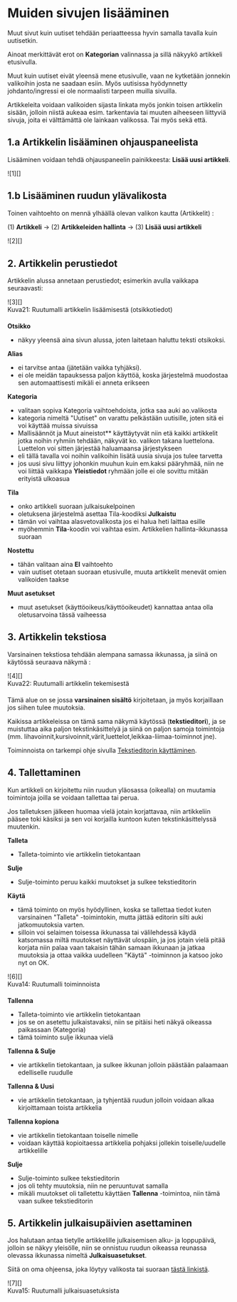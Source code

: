 # Muiden sivujen lisääminen

Muut sivut kuin uutiset tehdään periaatteessa hyvin samalla tavalla kuin uutisetkin.

Ainoat merkittävät erot on __Kategorian__ valinnassa ja sillä näkyykö artikkeli etusivulla.

Muut kuin uutiset eivät yleensä mene etusivulle, vaan ne kytketään jonnekin valikoihin
josta ne saadaan esiin. Myös uutisissa hyödynnetty johdanto/ingressi ei ole normaalisti tarpeen muilla sivuilla.

Artikkeleita voidaan valikoiden sijasta linkata myös jonkin toisen artikkelin sisään,
jolloin niistä aukeaa esim. tarkentavia tai muuten aiheeseen liittyviä sivuja,
joita ei välttämättä ole lainkaan valikossa. Tai myös sekä että.


## 1.a Artikkelin lisääminen ohjauspaneelista

Lisääminen voidaan tehdä ohjauspaneelin painikkeesta: **Lisää uusi artikkeli**.

<figure class="fig-n" style="margin:0 0 20px 0">
![1][]
<figcaption></figcaption>
</figure>


## 1.b Lisääminen ruudun ylävalikosta

Toinen vaihtoehto on mennä ylhäällä olevan valikon kautta (Artikkelit) :

(1) **Artikkeli** -> (2) **Artikkeleiden hallinta** -> (3) **Lisää uusi artikkeli**

<figure class="fig-n border" style="margin:0 0 30px 0">
![2][]
<figcaption></figcaption>
</figure>


## 2. Artikkelin perustiedot

Artikkelin alussa annetaan perustiedot; esimerkin avulla vaikkapa seuraavasti:

<figure class="fig-n border" style="margin:0 0 20px 0">
![3][]
<figcaption>Kuva21: Ruutumalli artikkelin lisäämisestä (otsikkotiedot)</figcaption>
</figure>


__Otsikko__

*   näkyy yleensä aina sivun alussa, joten laitetaan haluttu teksti otsikoksi.

__Alias__

*   ei tarvitse antaa (jätetään vaikka tyhjäksi).
*   ei ole meidän tapauksessa paljon käyttöä, koska järjestelmä muodostaa sen automaattisesti mikäli ei anneta erikseen

__Kategoria__

*   valitaan sopiva Kategoria vaihtoehdoista, jotka saa auki ao.valikosta
*   kategoria nimeltä "Uutiset" on varattu pelkästään uutisille, joten sitä ei voi käyttää muissa sivuissa
*   Mallisäännöt ja Muut aineistot** käyttäytyvät niin etä kaikki artikkelit jotka noihin ryhmiin tehdään,
    näkyvät ko. valikon takana luettelona. Luettelon voi sitten järjestää haluamaansa järjestykseen
*   eli tällä tavalla voi noihin valikoihin lisätä uusia sivuja jos tulee tarvetta
*   jos uusi sivu liittyy johonkin muuhun kuin em.kaksi pääryhmää, niin ne voi liittää vaikkapa
    **Yleistiedot** ryhmään jolle ei ole sovittu mitään erityistä ulkoasua

__Tila__

 * onko artikkeli suoraan julkaisukelpoinen
 * oletuksena järjestelmä asettaa Tila-koodiksi __Julkaistu__
 * tämän voi vaihtaa alasvetovalikosta jos ei halua heti laittaa esille
 * myöhemmin __Tila__-koodin voi vaihtaa esim. Artikkelien hallinta-ikkunassa suoraan

__Nostettu__

 * tähän valitaan aina __EI__ vaihtoehto
 * vain uutiset otetaan suoraan etusivulle, muuta artikkelit menevät omien valikoiden taakse

__Muut asetukset__

 * muut asetukset (käyttöoikeus/käyttöoikeudet) kannattaa antaa olla oletusarvoina tässä vaiheessa


## 3. Artikkelin tekstiosa

Varsinainen tekstiosa tehdään alempana samassa ikkunassa, ja siinä on käytössä seuraava näkymä :

<figure class="fig-n border" style="margin:0 0 20px 0">
![4][]
<figcaption>Kuva22: Ruutumalli artikkelin tekemisestä</figcaption>
</figure>

Tämä alue on se jossa __varsinainen sisältö__ kirjoitetaan, ja myös korjaillaan jos siihen tulee muutoksia.

Kaikissa artikkeleissa on tämä sama näkymä käytössä (__tekstieditori__), ja se muistuttaa
aika paljon tekstinkäsittelyä ja siinä on paljon samoja toimintoja
(mm. lihavoinnit,kursivoinnit,värit,luettelot,leikkaa-liimaa-toiminnot jne).

Toiminnoista on tarkempi ohje sivulla [Tekstieditorin käyttäminen][21].

## 4. Tallettaminen

Kun artikkeli on kirjoitettu niin ruudun yläosassa (oikealla) on muutamia toimintoja joilla se voidaan tallettaa tai perua.

Jos talletuksen jälkeen huomaa vielä jotain korjattavaa, niin artikkeliin pääsee toki käsiksi ja
sen voi korjailla kuntoon kuten tekstinkäsittelyssä muutenkin.

__Talleta__

*   Talleta-toiminto vie artikkelin tietokantaan


__Sulje__

*   Sulje-toiminto peruu kaikki muutokset ja sulkee tekstieditorin

__Käytä__

*   tämä toiminto on myös hyödyllinen, koska se tallettaa tiedot kuten varsinainen "Talleta" -toimintokin,
    mutta jättää editorin silti auki jatkomuutoksia varten.
*   silloin voi selaimen toisessa ikkunassa tai välilehdessä käydä katsomassa miltä muutokset näyttävät ulospäin,
    ja jos jotain vielä pitää korjata niin palaa vaan takaisin tähän samaan ikkunaan ja jatkaa muutoksia ja
    ottaa vaikka uudelleen "Käytä" -toiminnon ja katsoo joko nyt on OK.

<figure class="fig-n border" style="margin:0 0 20px 0">
![6][]
<figcaption>Kuva14: Ruutumalli toiminnoista</figcaption>
</figure>

__Tallenna__

*   Talleta-toiminto vie artikkelin tietokantaan
*   jos se on asetettu julkaistavaksi, niin se pitäisi heti näkyä oikeassa paikassaan (Kategoria)
*   tämä toiminto sulje ikkunaa vielä

__Tallenna & Sulje__

*   vie artikkelin tietokantaan, ja sulkee ikkunan jolloin päästään palaamaan edelliselle ruudulle

__Tallenna & Uusi__

*   vie artikkelin tietokantaan, ja tyhjentää ruudun jolloin voidaan alkaa kirjoittamaan toista artikkelia

__Tallenna kopiona__

*   vie artikkelin tietokantaan toiselle nimelle
*   voidaan käyttää kopioitaessa artikkelia pohjaksi jollekin toiselle/uudelle artikkelille

__Sulje__

*   Sulje-toiminto sulkee tekstieditorin
*   jos oli tehty muutoksia, niin ne peruuntuvat samalla
*   mikäli muutokset oli talletettu käyttäen __Tallenna__ -toimintoa, niin tämä vaan sulkee tekstieditorin



## 5. Artikkelin julkaisupäivien asettaminen

Jos halutaan antaa tietylle artikkelille julkaisemisen alku- ja loppupäivä, jolloin se näkyy yleisölle,
niin se onnistuu ruudun oikeassa reunassa olevassa ikkunassa nimeltä __Julkaisuasetukset__.

Siitä on oma ohjeensa, joka löytyy valikosta tai suoraan [tästä linkistä][22].

<figure class="fig-n border" style="margin:0 0 20px 0">
![7][]
<figcaption>Kuva15: Ruutumalli julkaisuasetuksista</figcaption>
</figure>




[1]: kuvat/kuva10.png "Ruutumalli toiminnosta"
[2]: kuvat/kuva11.png "Ruutumalli valikoiden kautta"
[3]: kuvat/kuva21.png "Ruutumalli otsikkotiedoista"
[4]: kuvat/kuva22.png "Ruutumalli sisällön tekemisestä"
[6]: kuvat/kuva14.png "Ruutumalli toiminnoista"
[7]: kuvat/kuva15.png "Ruutumalli julkaisuasetuksista"
[21]: pages/tekstieditorin-kaytto.md
[22]: pages/julkaisupvm.md


